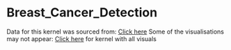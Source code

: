 # Breast_Cancer_Detection
Data for this kernel was sourced from: [Click here](https://www.kaggle.com/uciml/breast-cancer-wisconsin-data/kernels)
Some of the visualisations may not appear: [Click here](https://nbviewer.jupyter.org/github/Thejineaswar/Breast_Cancer_Detection/blob/master/Breast%20Cancer%20Prediction.ipynb) for kernel with all visuals

